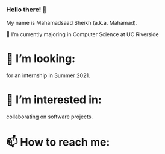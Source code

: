 ### Hello there! 👋


  My name is Mahamadsaad Sheikh (a.k.a. Mahamad).
  
  🌱 I’m currently majoring in Computer Science at UC Riverside 
  # 👯 I’m looking:
  for an internship in Summer 2021.
  # 🤔 I’m interested in:
  collaborating on software projects.
  # 📫 How to reach me: 
      
